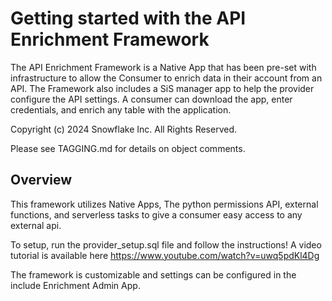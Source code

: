# Getting started with the API Enrichment Framework

The API Enrichment Framework is a Native App that has been pre-set with infrastructure to allow the Consumer to enrich data in their account from an API. The Framework also includes a SiS manager app to help the provider configure the API settings.
A consumer can download the app, enter credentials, and enrich any table with the application.

Copyright (c) 2024 Snowflake Inc. All Rights Reserved.

Please see TAGGING.md for details on object comments.

## Overview

This framework utilizes Native Apps, The python permissions API, external functions, and serverless tasks to give a consumer easy access to any external api. 

To setup, run the provider_setup.sql file and follow the instructions!
A video tutorial is available here
https://www.youtube.com/watch?v=uwq5pdKl4Dg

The framework is customizable and settings can be configured in the include Enrichment Admin App.
